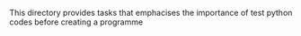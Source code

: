 This directory provides tasks that emphacises the importance of test python codes before creating a programme


